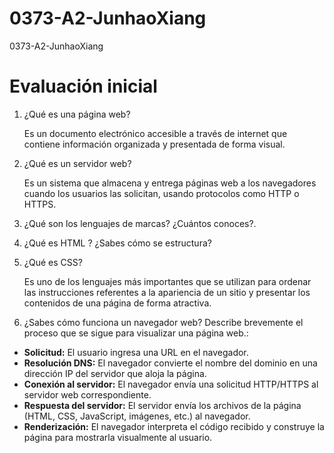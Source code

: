 # 0373-A2-JunhaoXiang
0373-A2-JunhaoXiang

# Evaluación inicial

1. ¿Qué es una página web?
   
    Es un documento electrónico accesible a través de internet que contiene información organizada y presentada de forma visual.

2. ¿Qué es un servidor web?
   
    Es un sistema que almacena y entrega páginas web a los navegadores cuando los usuarios las solicitan, usando protocolos como HTTP o HTTPS.

3. ¿Qué son los lenguajes de marcas? ¿Cuántos conoces?. 
   
4. ¿Qué es HTML ? ¿Sabes cómo se estructura?
   
5. ¿Qué es CSS?
   
    Es uno de los lenguajes más importantes que se utilizan para ordenar las instrucciones referentes a la apariencia de un sitio y presentar los contenidos de una página de forma atractiva.
    
6. ¿Sabes cómo funciona un navegador web? Describe brevemente el proceso que se sigue para visualizar una página web.:
* __Solicitud:__ El usuario ingresa una URL en el navegador.
* __Resolución DNS:__ El navegador convierte el nombre del dominio en una dirección IP del servidor que aloja la página.
* __Conexión al servidor:__ El navegador envía una solicitud HTTP/HTTPS al servidor web correspondiente.
* __Respuesta del servidor:__ El servidor envía los archivos de la página (HTML, CSS, JavaScript, imágenes, etc.) al navegador.
* __Renderización:__ El navegador interpreta el código recibido y construye la página para mostrarla visualmente al usuario.